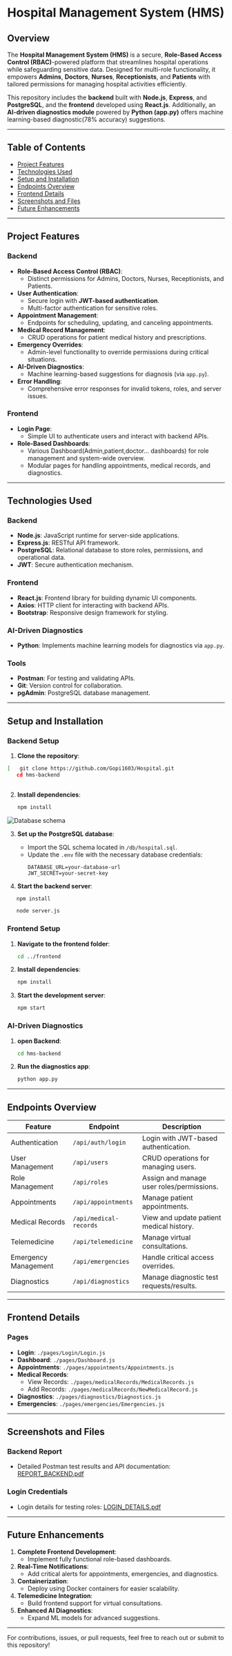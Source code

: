 # Hospital Management System (HMS)

## **Overview**  
The **Hospital Management System (HMS)** is a secure, **Role-Based Access Control (RBAC)**-powered platform that streamlines hospital operations while safeguarding sensitive data. Designed for multi-role functionality, it empowers **Admins**, **Doctors**, **Nurses**, **Receptionists**, and **Patients** with tailored permissions for managing hospital activities efficiently.  

This repository includes the **backend** built with **Node.js**, **Express**, and **PostgreSQL**, and the **frontend** developed using **React.js**. Additionally, an **AI-driven diagnostics module** powered by **Python (app.py)** offers machine learning-based diagnostic(78% accuracy) suggestions.  

---

## **Table of Contents**  
- [Project Features](#project-features)  
- [Technologies Used](#technologies-used)  
- [Setup and Installation](#setup-and-installation)  
- [Endpoints Overview](#endpoints-overview)  
- [Frontend Details](#frontend-details)  
- [Screenshots and Files](#screenshots-and-files)  
- [Future Enhancements](#future-enhancements)  

---

## **Project Features**  

### **Backend**  
- **Role-Based Access Control (RBAC)**:  
  - Distinct permissions for Admins, Doctors, Nurses, Receptionists, and Patients.  
- **User Authentication**:  
  - Secure login with **JWT-based authentication**.  
  - Multi-factor authentication for sensitive roles.  
- **Appointment Management**:  
  - Endpoints for scheduling, updating, and canceling appointments.  
- **Medical Record Management**:  
  - CRUD operations for patient medical history and prescriptions.  
- **Emergency Overrides**:  
  - Admin-level functionality to override permissions during critical situations.  
- **AI-Driven Diagnostics**:  
  - Machine learning-based suggestions for diagnosis (via `app.py`).  
- **Error Handling**:  
  - Comprehensive error responses for invalid tokens, roles, and server issues.  

### **Frontend**  
- **Login Page**:  
  - Simple UI to authenticate users and interact with backend APIs.  
- **Role-Based Dashboards**:  
  - Various Dashboard(Admin,patient,doctor... dashboards) for role management and system-wide overview.  
  - Modular pages for handling appointments, medical records, and diagnostics.  

---

## **Technologies Used**  

### **Backend**  
- **Node.js**: JavaScript runtime for server-side applications.  
- **Express.js**: RESTful API framework.  
- **PostgreSQL**: Relational database to store roles, permissions, and operational data.  
- **JWT**: Secure authentication mechanism.  

### **Frontend**  
- **React.js**: Frontend library for building dynamic UI components.  
- **Axios**: HTTP client for interacting with backend APIs.  
- **Bootstrap**: Responsive design framework for styling.  

### **AI-Driven Diagnostics**  
- **Python**: Implements machine learning models for diagnostics via `app.py`.  

### **Tools**  
- **Postman**: For testing and validating APIs.  
- **Git**: Version control for collaboration.  
- **pgAdmin**: PostgreSQL database management.  

---

## **Setup and Installation**  

### **Backend Setup**  
1. **Clone the repository**:  
   
```bash  
[   git clone https://github.com/Gopi1603/Hospital.git  
   cd hms-backend
 
``` 

2. **Install dependencies**:  
   ```bash  
   npm install  
   ```  
 ![Database schema](hospital_erd_refined.png) 

3. **Set up the PostgreSQL database**:  
   - Import the SQL schema located in `/db/hospital.sql`.  
   - Update the `.env` file with the necessary database credentials:  
     ```env  
     DATABASE_URL=your-database-url  
     JWT_SECRET=your-secret-key  
     ```

4. **Start the backend server**:  
     
```bash  
   npm install  
   ```  
```bash  
   node server.js  
   ```  

### **Frontend Setup**  
1. **Navigate to the frontend folder**:  
   ```bash  
   cd ../frontend  
   ```  

2. **Install dependencies**:  
   ```bash  
   npm install  
   ```  

3. **Start the development server**:  
   ```bash  
   npm start  
   ```  

### **AI-Driven Diagnostics**  
1. **open Backend**:  
   ```bash  
   cd hms-backend 
   ```  

2. **Run the diagnostics app**:  
   ```bash  
   python app.py  
   ```  

---

## **Endpoints Overview**  

| **Feature**             | **Endpoint**                  | **Description**                             |  
|--------------------------|-------------------------------|---------------------------------------------|  
| Authentication           | `/api/auth/login`            | Login with JWT-based authentication.        |  
| User Management          | `/api/users`                 | CRUD operations for managing users.         |  
| Role Management          | `/api/roles`                 | Assign and manage user roles/permissions.   |  
| Appointments             | `/api/appointments`          | Manage patient appointments.                |  
| Medical Records          | `/api/medical-records`       | View and update patient medical history.    |  
| Telemedicine             | `/api/telemedicine`          | Manage virtual consultations.               |  
| Emergency Management     | `/api/emergencies`           | Handle critical access overrides.           |  
| Diagnostics              | `/api/diagnostics`           | Manage diagnostic test requests/results.    |  

---

## **Frontend Details**  
### **Pages**  
- **Login**: `./pages/Login/Login.js`  
- **Dashboard**: `./pages/Dashboard.js`
- **Appointments**: `./pages/appointments/Appointments.js`  
- **Medical Records**:  
  - View Records: `./pages/medicalRecords/MedicalRecords.js`  
  - Add Records: `./pages/medicalRecords/NewMedicalRecord.js`  
- **Diagnostics**: `./pages/diagnostics/Diagnostics.js`  
- **Emergencies**: `./pages/emergencies/Emergencies.js`  

---

## **Screenshots and Files**  
### **Backend Report**  
- Detailed Postman test results and API documentation: [REPORT_BACKEND.pdf](REPORT_BACKEND.pdf)

### **Login Credentials**  
- Login details for testing roles: [LOGIN_DETAILS.pdf](LOGIN_DETAILS.pdf)

---

## **Future Enhancements**  
1. **Complete Frontend Development**:  
   - Implement fully functional role-based dashboards.  
2. **Real-Time Notifications**:  
   - Add critical alerts for appointments, emergencies, and diagnostics.  
3. **Containerization**:  
   - Deploy using Docker containers for easier scalability.  
4. **Telemedicine Integration**:  
   - Build frontend support for virtual consultations.  
5. **Enhanced AI Diagnostics**:  
   - Expand ML models for advanced suggestions.  

---  

For contributions, issues, or pull requests, feel free to reach out or submit to this repository!

